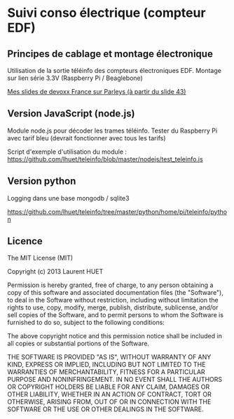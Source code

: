 Suivi conso électrique (compteur EDF)
=====================================

Principes de cablage et montage électronique
--------------------------------------------
Utilisation de la sortie téléinfo des compteurs électroniques EDF.
Montage sur lien série 3.3V (Raspberry Pi / Beaglebone)

[Mes slides de devoxx France sur Parleys (à partir du slide 43)](http://www.parleys.com/play/5156acf2e4b0c779d7881400/)

Version JavaScript (node.js)
----------------------------
Module node.js pour décoder les trames téléinfo.
Tester du Raspberry Pi avec tarif bleu (devrait fonctionner avec tous les tarifs)

Script d'exemple d'utilisation du module :
https://github.com/lhuet/teleinfo/blob/master/nodejs/test_teleinfo.js


Version python
--------------
Logging dans une base mongodb / sqlite3

https://github.com/lhuet/teleinfo/tree/master/python/home/pi/teleinfo/python


Licence
-------
The MIT License (MIT)

Copyright (c) 2013 Laurent HUET

Permission is hereby granted, free of charge, to any person obtaining a copy
of this software and associated documentation files (the "Software"), to deal
in the Software without restriction, including without limitation the rights
to use, copy, modify, merge, publish, distribute, sublicense, and/or sell
copies of the Software, and to permit persons to whom the Software is
furnished to do so, subject to the following conditions:

The above copyright notice and this permission notice shall be included in all
copies or substantial portions of the Software.

THE SOFTWARE IS PROVIDED "AS IS", WITHOUT WARRANTY OF ANY KIND, EXPRESS OR
IMPLIED, INCLUDING BUT NOT LIMITED TO THE WARRANTIES OF MERCHANTABILITY,
FITNESS FOR A PARTICULAR PURPOSE AND NONINFRINGEMENT. IN NO EVENT SHALL THE
AUTHORS OR COPYRIGHT HOLDERS BE LIABLE FOR ANY CLAIM, DAMAGES OR OTHER
LIABILITY, WHETHER IN AN ACTION OF CONTRACT, TORT OR OTHERWISE, ARISING FROM,
OUT OF OR IN CONNECTION WITH THE SOFTWARE OR THE USE OR OTHER DEALINGS IN THE
SOFTWARE.
